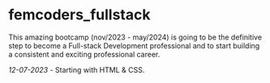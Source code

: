 ﻿# femcoders_fullstack

This amazing bootcamp (nov/2023 - may/2024) is going to be the definitive step to become a Full-stack Development professional and to start building a consistent and exciting professional career.

*12-07-2023* - Starting with HTML & CSS. 
